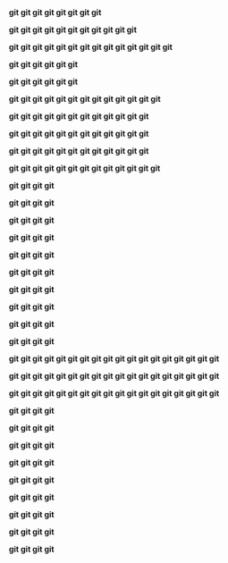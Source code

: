 ​        



​                                                                     **git git git git git git git git** 

​                                                            **git git git git git git git git git git git**

​                                                **git git git git git git**  **git git git git git git git git**

​                                             **git git git git git git**                   

​                                         **git git git git git git**                            

​                                         **git git git git git git**                                 **git git git git git git git**

​                                         **git git git git git git**                                       **git git git git git git**

​                                               **git git git git git git**                              **git git git git git git**

​                                                    **git git git git git git**                **git git git git git git**

​                                                         **git git git git git git git git git git git git git**



​                                                                                  **git git git git** 

​                                                                                  **git git git git**

​                                                                                  **git git git git**

​                                                                                  **git git git git**

​                                                                                  **git git git git**

​                                                                                  **git git git git**

​                                                                                  **git git git git**

​                                                                                  **git git git git**

​                                                                                  **git git git git**

​                                                                                  **git git git git**



​                                           **git git git git git git git git git git git git git git git git git git**

​                                           **git git git git git git git git git git git git git git git git git git**

​                                           **git git git git git git git git git git git git git git git git git git**

​                                                                                 **git git git git**

​                                                                                 **git git git git**

​                                                                                 **git git git git**

​                                                                                 **git git git git**

​                                                                                 **git git git git**

​                                                                                 **git git git git**

​                                                                                 **git git git git**

​                                                                                 **git git git git**

​                                                                                 **git git git git**